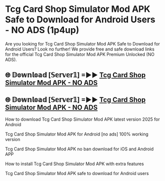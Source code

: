 # Tcg Card Shop Simulator Mod APK Safe to Download for Android Users - NO ADS (1p4up)

Are you looking for Tcg Card Shop Simulator Mod APK Safe to Download for Android Users? Look no further! We provide free and safe download links for the official Tcg Card Shop Simulator Mod APK Premium Unlocked (NO ADS).

## 🌐 𝔻𝕠𝕨𝕟𝕝𝕠𝕒𝕕 [𝕊𝕖𝕣𝕧𝕖𝕣𝟙] =►► [Tcg Card Shop Simulator Mod APK - NO ADS](https://getmodsapk.pages.dev?q=Tcg+Card+Shop+Simulator+Mod+APK)

## 🌐 𝔻𝕠𝕨𝕟𝕝𝕠𝕒𝕕 [𝕊𝕖𝕣𝕧𝕖𝕣𝟙] =►► [Tcg Card Shop Simulator Mod APK - NO ADS](https://getmodsapk.pages.dev?q=Tcg+Card+Shop+Simulator+Mod+APK)

How to download Tcg Card Shop Simulator Mod APK latest version 2025 for Android

Tcg Card Shop Simulator Mod APK for Android [no ads] 100% working version

Tcg Card Shop Simulator Mod APK no ban download for iOS and Android APP

How to install Tcg Card Shop Simulator Mod APK with extra features

Tcg Card Shop Simulator Mod APK safe to download for Android users